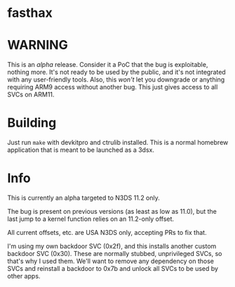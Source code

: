 # fasthax

# WARNING

This is an *alpha* release. Consider it a PoC that the bug is exploitable,
nothing more. It's not ready to be used by the public, and it's not integrated
with any user-friendly tools. Also, this *won't* let you downgrade or anything
requiring ARM9 access without another bug. This just gives access to all SVCs
on ARM11.

# Building

Just run `make` with devkitpro and ctrulib installed. This is a normal homebrew application that is meant to be launched as a 3dsx.

# Info

This is currently an alpha targeted to N3DS 11.2 only.

The bug is present on previous versions (as least as low as 11.0), but the last
jump to a kernel function relies on an 11.2-only offset.

All current offsets, etc. are USA N3DS only, accepting PRs to fix that.

I'm using my own backdoor SVC (0x2f), and this installs another custom backdoor
SVC (0x30). These are normally stubbed, unprivileged SVCs, so that's why I used
them. We'll want to remove any dependency on those SVCs and reinstall a backdoor
to 0x7b and unlock all SVCs to be used by other apps.
